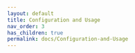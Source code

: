 ```yaml
---
layout: default
title: Configuration and Usage
nav_order: 3
has_children: true
permalink: docs/Configuration-and-Usage
---
```

